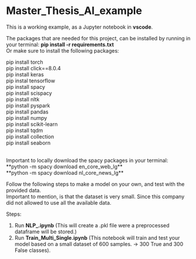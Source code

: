 # Master_Thesis_AI_example  <br />
This is a working example, as a Jupyter notebook in **vscode**. <br />

The packages that are needed for this project, can be installed by running in your terminal: **pip install -r requirements.txt** <br />
Or make sure to install the following packages:  <br />

pip install torch             <br />
pip install click==8.0.4      <br />
pip install keras             <br />
pip instal tensorflow         <br />
pip install spacy             <br />
pip install scispacy          <br />
pip install nltk              <br />
pip install pyspark           <br />
pip install pandas            <br />
pip install numpy             <br />
pip install scikit-learn      <br />
pip install tqdm              <br />
pip install collection        <br />
pip install seaborn           <br />
  
<br />
Important to locally download the spacy packages in your terminal: <br />
**python -m spacy download en_core_web_lg**           <br />
**python -m spacy download nl_core_news_lg**          <br />

Follow the following steps to make a model on your own, and test with the provided data.  <br />
Important to mention, is that the dataset is very small. Since this company did not allowed to use all the available data.  <br />

Steps:  <br />
1. Run **NLP_.ipynb** (This will create a .pkl file were a preprocessed dataframe will be stored.)  <br />
2. Run **Train_Multi_Single.ipynb** (This notebook will train and test your model based on a small dataset of 600 samples. -> 300 True and 300 False classes).  <br />


